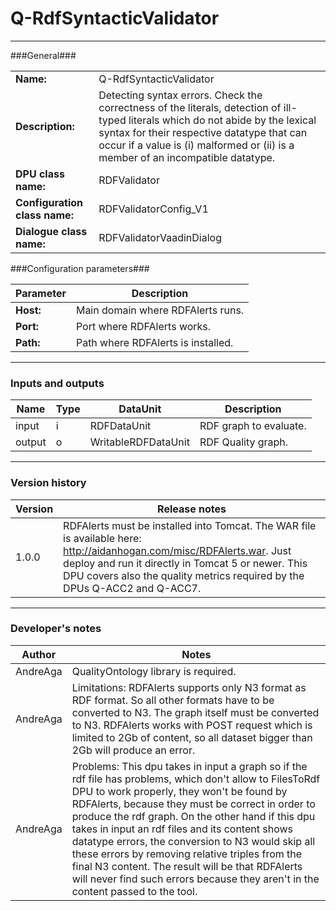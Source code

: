 # Q-RdfSyntacticValidator #
----------

###General###

|                              |                                                               |
|------------------------------|---------------------------------------------------------------|
|**Name:**                     |Q-RdfSyntacticValidator 		                     					       |
|**Description:**              |Detecting syntax errors. Check the correctness of the literals, detection of ill-typed literals which do not abide by the lexical syntax for their respective datatype that can occur if a value is (i) malformed or (ii) is a member of an incompatible datatype. |
|**DPU class name:**           |RDFValidator     						                               |
|**Configuration class name:** |RDFValidatorConfig_V1                           		               |
|**Dialogue class name:**      |RDFValidatorVaadinDialog 					                           |


###Configuration parameters###


|Parameter                        |Description                             |
|---------------------------------|----------------------------------------|
|**Host:**		                  |Main domain where RDFAlerts runs.  	   |
|**Port:**		                  |Port where RDFAlerts works.  	       |
|**Path:**			              |Path where RDFAlerts is installed.      |

***

### Inputs and outputs ###

|Name                |Type       |DataUnit                         |Description                          |
|--------------------|-----------|---------------------------------|-------------------------------------|
|input  	         |i      	 |RDFDataUnit  		               |RDF graph to evaluate.               |
|output 	         |o 	     |WritableRDFDataUnit              |RDF Quality graph.                   |

***

### Version history ###

|Version            |Release notes                                   |
|-------------------|------------------------------------------------|
|1.0.0              |RDFAlerts must be installed into Tomcat. The WAR file is available here: http://aidanhogan.com/misc/RDFAlerts.war. Just deploy and run it directly in Tomcat 5 or newer. This DPU covers also the quality metrics required by the DPUs Q-ACC2 and Q-ACC7.|

***

### Developer's notes ###

|Author            |Notes                 |
|------------------|----------------------|
|AndreAga          |QualityOntology library is required. | 
|AndreAga          |Limitations: RDFAlerts supports only N3 format as RDF format. So all other formats have to be converted to N3. The graph itself must be converted to N3. RDFAlerts works with POST request which is limited to 2Gb of content, so all dataset bigger than 2Gb will produce an error. |
|AndreAga          |Problems: This dpu takes in input a graph so if the rdf file has problems, which don't allow to FilesToRdf DPU to work properly, they won't be found by RDFAlerts, because they must be correct in order to produce the rdf graph. On the other hand if this dpu takes in input an rdf files and its content shows datatype errors, the conversion to N3 would skip all these errors by removing relative triples from the final N3 content. The result will be that RDFAlerts will never find such errors because they aren't in the content passed to the tool.  |

